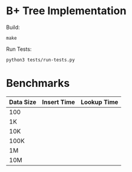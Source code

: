# B+ Tree Implementation

Build: 
```shell
make
```

Run Tests:
```shell
python3 tests/run-tests.py
```

# Benchmarks

| Data Size | Insert Time | Lookup Time |
|-----------|-------------|-------------|
| 100       |             |             |
| 1K        |             |             |
| 10K       |             |             |
| 100K      |             |             |
| 1M        |             |             |
| 10M       |             |             |
